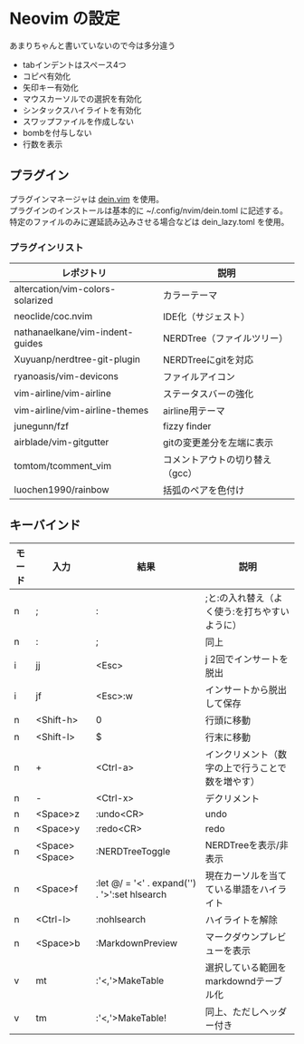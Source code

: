 # Neovim の設定

あまりちゃんと書いていないので今は多分違う

* tabインデントはスペース4つ
* コピペ有効化
* 矢印キー有効化
* マウスカーソルでの選択を有効化
* シンタックスハイライトを有効化
* スワップファイルを作成しない
* bombを付与しない
* 行数を表示

## プラグイン

プラグインマネージャは [dein.vim](https://github.com/Shougo/dein.vim) を使用。  
プラグインのインストールは基本的に ~/.config/nvim/dein.toml に記述する。特定のファイルのみに遅延読み込みさせる場合などは dein_lazy.toml を使用。

### プラグインリスト

|レポジトリ                      |説明                           |
|--------------------------------|-------------------------------|
|altercation/vim-colors-solarized|カラーテーマ                   |
|neoclide/coc.nvim               |IDE化（サジェスト）            |
|nathanaelkane/vim-indent-guides |NERDTree（ファイルツリー）     |
|Xuyuanp/nerdtree-git-plugin     |NERDTreeにgitを対応            |
|ryanoasis/vim-devicons          |ファイルアイコン               |
|vim-airline/vim-airline         |ステータスバーの強化           |
|vim-airline/vim-airline-themes  |airline用テーマ                |
|junegunn/fzf                    |fizzy finder                   |
|airblade/vim-gitgutter          |gitの変更差分を左端に表示      |
|tomtom/tcomment_vim             |コメントアウトの切り替え（gcc）|
|luochen1990/rainbow             |括弧のペアを色付け             |

## キーバインド

|モード|入力            |結果                                                          |説明                                            |
|------|----------------|--------------------------------------------------------------|------------------------------------------------|
|n     |;               |:                                                             |;と:の入れ替え（よく使う:を打ちやすいように）   |
|n     |:               |;                                                             |同上                                            |
|i     |jj              |\<Esc>                                                        |j 2回でインサートを脱出                         |
|i     |jf              |\<Esc>:w                                                      |インサートから脱出して保存                      |
|n     |\<Shift-h>      |0                                                             |行頭に移動                                      |
|n     |\<Shift-l>      |$                                                             |行末に移動                                      |
|n     |+               |\<Ctrl-a>                                                     |インクリメント（数字の上で行うことで数を増やす）|
|n     |-               |\<Ctrl-x>                                                     |デクリメント                                    |
|n     |\<Space>z       |:undo\<CR>                                                    |undo                                            |
|n     |\<Space>y       |:redo\<CR>                                                    |redo                                            |
|n     |\<Space>\<Space>|:NERDTreeToggle<CR>                                           |NERDTreeを表示/非表示                           |
|n     |\<Space>f       |:let @/ = '\<' . expand('<cword>') . '\>'<CR>:set hlsearch<CR>|現在カーソルを当てている単語をハイライト        |
|n     |\<Ctrl-l>       |:<C-u>nohlsearch<CR><C-l>                                     |ハイライトを解除                                |
|n     |\<Space>b       |:MarkdownPreview<CR>                                          |マークダウンプレビューを表示                    |
|v     |mt              |:'<,'>MakeTable                                               |選択している範囲をmarkdowndテーブル化           |
|v     |tm              |:'<,'>MakeTable!                                              |同上、ただしヘッダー付き                        |
